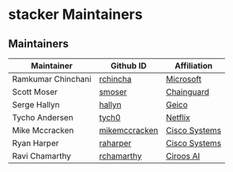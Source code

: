 # stacker Maintainers

## Maintainers

| Maintainer         | Github ID | Affiliation |
| ------------------ | --------- | ----------- |
| Ramkumar Chinchani | [rchincha](https://github.com/rchincha) | [Microsoft](https://www.microsoft.com) |
| Scott Moser        | [smoser](https://github.com/smoser) | [Chainguard](https://www.chainguard.com) |
| Serge Hallyn       | [hallyn](https://github.com/hallyn) | [Geico](https://www.geico.com) |
| Tycho Andersen     | [tych0](https://github.com/tych0) | [Netflix](https://www.netflix.com) |
| Mike Mccracken     | [mikemccracken](https://github.com/mikemccracken) | [Cisco Systems](https://www.cisco.com) |
| Ryan Harper        | [raharper](https://github.com/raharper) | [Cisco Systems](https://www.cisco.com) |
| Ravi Chamarthy     | [rchamarthy](https://github.com/rchamarthy) | [Ciroos AI](https://ciroos.ai) |


